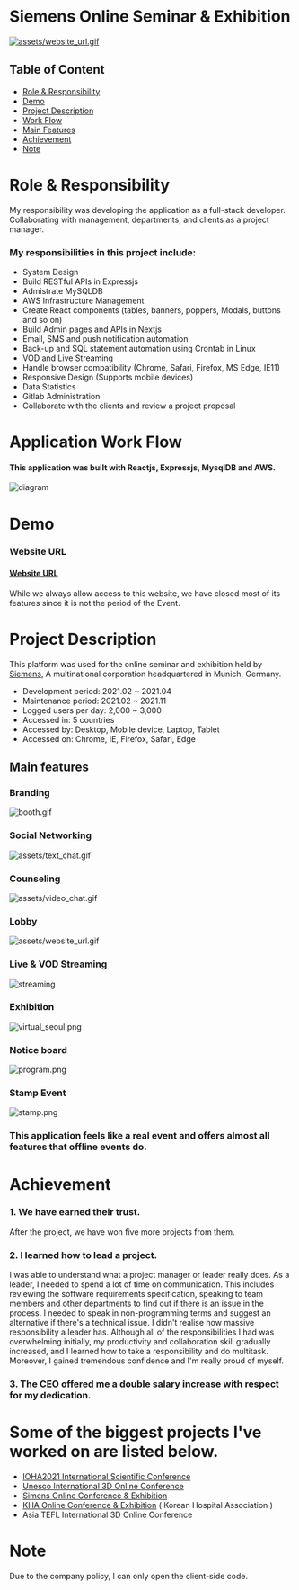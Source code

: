 # Siemens Online Seminar & Exhibition

[![assets/website_url.gif](assets/website_url.gif)](https://siemens-evavconference.govent.io/)

## Table of Content

- [Role & Responsibility](#Role--Responsibility)
- [Demo](#Demo)
- [Project Description](#Project-Description)
- [Work Flow](#Application-Work-Flow)
- [Main Features](#Main-features)
- [Achievement](#Achievement)
- [Note](#note)

# Role & Responsibility

My responsibility was developing the application as a full-stack developer. Collaborating with management, departments, and clients as a project manager.

### My responsibilities in this project include:

- System Design
- Build RESTful APIs in Expressjs
- Admistrate MySQLDB
- AWS Infrastructure Management 
- Create React components (tables, banners, poppers, Modals, buttons and so on)
- Build Admin pages and APIs in Nextjs
- Email, SMS and push notification automation
- Back-up and SQL statement automation using Crontab in Linux
- VOD and Live Streaming
- Handle browser compatibility (Chrome, Safari, Firefox, MS Edge, IE11)
- Responsive Design (Supports mobile devices)
- Data Statistics
- Gitlab Administration
- Collaborate with the clients and review a project proposal

# Application Work Flow

#### This application was built with Reactjs, Expressjs, MysqlDB and AWS.

![diagram](assets/diagram.png)

# Demo

### Website URL

#### [Website URL](https://siemens-evavconference.govent.io/)

While we always allow access to this website, we have closed most of its features since it is not the period of the Event.

# Project Description

This platform was used for the online seminar and exhibition held by [Siemens](https://www.siemens.com/global/en.html), A multinational corporation headquartered in Munich, Germany.

- Development period: 2021.02 ~ 2021.04
- Maintenance period: 2021.02 ~ 2021.11
- Logged users per day: 2,000 ~ 3,000
- Accessed in: 5 countries
- Accessed by: Desktop, Mobile device, Laptop, Tablet
- Accessed on: Chrome, IE, Firefox, Safari, Edge

## Main features

### Branding

![booth.gif](assets/booth.gif)

### Social Networking

![assets/text_chat.gif](assets/text_chat.gif)

### Counseling

![assets/video_chat.gif](assets/video_chat.gif)

### Lobby

![assets/website_url.gif](assets/website_url.gif)

### Live & VOD Streaming

![streaming](assets/live_streaming.gif)

### Exhibition

![virtual_seoul.png](assets/exhibition.png)

### Notice board

![program.png](assets/program.png)

### Stamp Event

![stamp.png](assets/stamp.png)

### This application feels like a real event and offers almost all features that offline events do.

# Achievement

### 1. We have earned their trust.
After the project, we have won five more projects from them.

### 2. I learned how to lead a project.

I was able to understand what a project manager or leader really does. As a leader, I needed to spend a lot of time on communication. This includes reviewing the software requirements specification, speaking to team members and other departments to find out if there is an issue in the process. I needed to speak in non-programming terms and suggest an alternative if there's a technical issue. I didn't realise how massive responsibility a leader has. Although all of the responsibilities I had was overwhelming initially, my productivity and collaboration skill gradually increased, and I learned how to take a responsibility and do multitask. Moreover, I gained tremendous confidence and I'm really proud of myself.

### 3. The CEO offered me a double salary increase with respect for my dedication.

# Some of the biggest projects I've worked on are listed below.


- [IOHA2021 International Scientific Conference](https://ioha2021conference.org/)
- [Unesco International 3D Online Conference](https://iclc2021.govent.io/)
- [Simens Online Conference & Exhibition](https://siemens-evavconference.govent.io) 
- [KHA Online Conference & Exhibition](https://khc2020.salin.co.kr) ( Korean Hospital Association )
- Asia TEFL International 3D Online Conference



# Note

Due to the company policy, I can only open the client-side code.
